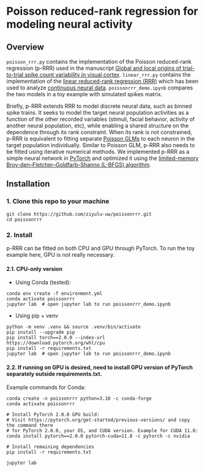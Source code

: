 # Poisson reduced-rank regression for modeling neural activity
## Overview
`poisson_rrr.py` contains the implementation of the Poisson reduced-rank regression (p-RRR) used in the manuscript [Global and local origins of trial-to-trial spike count variability in visual cortex](https://www.biorxiv.org/content/10.1101/2025.08.08.669442v1). `linear_rrr.py` contains the implementation of the [linear reduced-rank regression (RRR)](https://andrewcharlesjones.github.io/journal/reduced-rank-regression.html) which has been used to analyze [continuous neural data](https://www.science.org/doi/10.1126/science.aav7893). `poissonrrr_demo.ipynb` compares the two models in a toy example with simulated spikes matrix. 

Briefly, p-RRR extends RRR to model discrete neural data, such as binned spike trains. It seeks to model the target neural population activities as a function of the other recorded variables (stimuli, facial behavior, activity of another neural population, etc), while enabling a shared structure on the dependence through its rank constraint. When its rank is not constrained, p-RRR is equivalent to fitting separate [Poisson GLMs](https://www.sciencedirect.com/science/article/pii/S0079612306650310) to each neuron in the target population individually. Similar to Poisson GLM, p-RRR also needs to be fitted using iterative numerical methods. We implemented p-RRR as a simple neural network in [PyTorch](https://pytorch.org/) and optimized it using the [limited-memory Broy-den–Fletcher–Goldfarb–Shanno (L-BFGS) algorithm](https://docs.pytorch.org/docs/stable/generated/torch.optim.LBFGS.html). 

## Installation
### 1. Clone this repo to your machine
```
git clone https://github.com/ziyulu-uw/poissonrrr.git
cd poissonrrr
```
### 2. Install
p-RRR can be fitted on both CPU and GPU through PyTorch. To run the toy example here, GPU is not really necessary. 

#### 2.1. CPU-only version
- Using Conda (tested):
```
conda env create -f environment.yml
conda activate poissonrrr
jupyter lab  # open jupyter lab to run poissonrrr_demo.ipynb
```
- Using pip + venv
```
python -m venv .venv && source .venv/bin/activate
pip install --upgrade pip
pip install torch==2.0.0 --index-url https://download.pytorch.org/whl/cpu
pip install -r requirements.txt
jupyter lab  # open jupyter lab to run poissonrrr_demo.ipynb
```
#### 2.2. If running on GPU is desired, need to install GPU version of PyTorch separately outside requirements.txt. 

Example commands for Conda:
```
conda create -n poissonrrr python=3.10 -c conda-forge
conda activate poissonrrr

# Install PyTorch 2.0.0 GPU build:
# Visit https://pytorch.org/get-started/previous-versions/ and copy the command there
# for PyTorch 2.0.0, your OS, and CUDA version. Example for CUDA 11.8:
conda install pytorch==2.0.0 pytorch-cuda=11.8 -c pytorch -c nvidia

# Install remaining dependencies
pip install -r requirements.txt

jupyter lab
```
